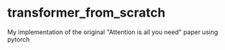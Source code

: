 # transformer_from_scratch
My implementation of the original "Attention is all you need" paper using pytorch

